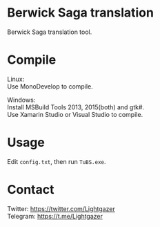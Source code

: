 # Berwick Saga translation
Berwick Saga translation tool.

# Compile
Linux:  
Use MonoDevelop to compile.

Windows:   
Install MSBuild Tools 2013, 2015(both) and gtk#.  
Use Xamarin Studio or Visual Studio to compile.  

# Usage  
Edit `config.txt`, then run `TuBS.exe`.

# Contact   
Twitter: https://twitter.com/Lightgazer  
Telegram: https://t.me/Lightgazer
